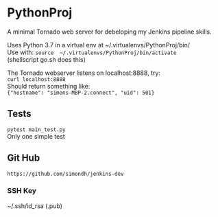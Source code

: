 # PythonProj

A minimal Tornado web server for debeloping my Jenkins pipeline skills.

Uses Python 3.7 in a virtual env at ~/.virtualenvs/PythonProj/bin/  
Use with:
`source  ~/.virtualenvs/PythonProj/bin/activate`  
(shellscript go.sh does this)  

The Tornado webserver listens on localhost:8888, try:  
`curl localhost:8888`  
Should return something like:  
`{"hostname": "simons-MBP-2.connect", "uid": 501}`

## Tests
`pytest main_test.py`  
Only one simple test

## Git Hub
`https://github.com/simondh/jenkins-dev`

### SSH Key
~/.ssh/id_rsa (.pub)



